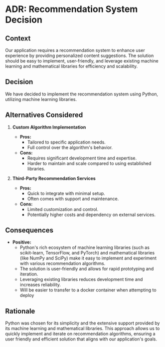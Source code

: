 # ADR: Recommendation System Decision

## Context
Our application requires a recommendation system to enhance user experience by providing personalized content suggestions. The solution should be easy to implement, user-friendly, and leverage existing machine learning and mathematical libraries for efficiency and scalability.

## Decision
We have decided to implement the recommendation system using Python, utilizing machine learning libraries.

## Alternatives Considered
1. **Custom Algorithm Implementation**
   - **Pros:**
     - Tailored to specific application needs.
     - Full control over the algorithm's behavior.
   - **Cons:**
     - Requires significant development time and expertise.
     - Harder to maintain and scale compared to using established libraries.

2. **Third-Party Recommendation Services**
   - **Pros:**
     - Quick to integrate with minimal setup.
     - Often comes with support and maintenance.
   - **Cons:**
     - Limited customization and control.
     - Potentially higher costs and dependency on external services.

## Consequences
- **Positive:**
  - Python's rich ecosystem of machine learning libraries (such as scikit-learn, TensorFlow, and PyTorch) and mathematical libraries (like NumPy and SciPy) make it easy to implement and experiment with various recommendation algorithms.
  - The solution is user-friendly and allows for rapid prototyping and iteration.
  - Leveraging existing libraries reduces development time and increases reliability.
  - Will be easier to transfer to a docker container when attempting to deploy

## Rationale
Python was chosen for its simplicity and the extensive support provided by its machine learning and mathematical libraries. This approach allows us to quickly implement and iterate on recommendation algorithms, ensuring a user friendly and efficient solution that aligns with our application's goals.